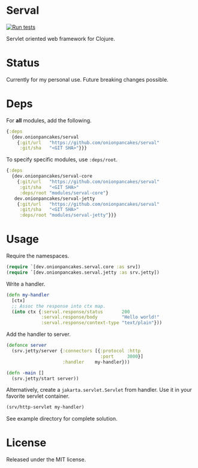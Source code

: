 # Serval

[![Run tests](https://github.com/onionpancakes/serval/actions/workflows/run_tests.yml/badge.svg)](https://github.com/onionpancakes/serval/actions/workflows/run_tests.yml)

Servlet oriented web framework for Clojure.

# Status

Currently for my personal use. Future breaking changes possible.

# Deps

For **all** modules, add the following.

```clojure
{:deps
  {dev.onionpancakes/serval
    {:git/url   "https://github.com/onionpancakes/serval"
     :git/sha   "<GIT SHA>"}}}
```

To specify specific modules, use `:deps/root`.

```clojure
{:deps
  {dev.onionpancakes/serval-core
    {:git/url   "https://github.com/onionpancakes/serval"
     :git/sha   "<GIT SHA>"
     :deps/root "modules/serval-core"}
   dev.onionpancakes/serval-jetty
    {:git/url   "https://github.com/onionpancakes/serval"
     :git/sha   "<GIT SHA>"
     :deps/root "modules/serval-jetty"}}}
```

# Usage

Require the namespaces.

```clojure
(require `[dev.onionpancakes.serval.core :as srv])
(require `[dev.onionpancakes.serval.jetty :as srv.jetty])
```

Write a handler.

```clojure
(defn my-handler
  [ctx]
  ;; Assoc the response into ctx map.
  (into ctx {:serval.response/status       200
             :serval.response/body         "Hello world!"
             :serval.response/context-type "text/plain"}))
```

Add the handler to server.

```clojure
(defonce server
  (srv.jetty/server {:connectors [{:protocol :http
                                   :port     3000}]
                     :handler    my-handler}))

(defn -main []
  (srv.jetty/start server))
```

Alternatively, create a `jakarta.servlet.Servlet` from handler. Use it in your favorite servlet container.

```clojure
(srv/http-servlet my-handler)
```

See example directory for complete solution.

# License

Released under the MIT license.